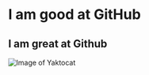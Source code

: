 # I am good at GitHub
## I am great at Github
![Image of Yaktocat](https://octodex.github.com/images/yaktocat.png)
